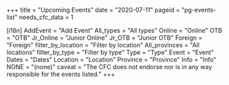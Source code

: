 +++
title = "Upcoming Events"
date = "2020-07-11"
pageid = "pg-events-list"
needs_cfc_data = 1

[i18n]
    AddEvent = "Add Event"
    All_types = "All types"
    Online = "Online"
    OTB = "OTB"
    Jr_Online = "Junior Online"
    Jr_OTB = "Junior OTB"
    Foreign = "Foreign"
    filter_by_location = "Filter by location"
    All_provinces = "All locations"
    filter_by_type = "Filter by type"
    Type = "Type"
    Event = "Event"
    Dates = "Dates"
    Location = "Location"
    Province = "Province"
    Info = "Info"
    NONE = "(none)"
    caveat = "The CFC does not endorse nor is in any way responsible for the events listed."
+++


